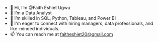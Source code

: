 - 👋 Hi, I’m @Faith Eshiet Ugwu
- 👀 I’m a Data Analyst
- 🌱 I’m skilled in SQL, Python, Tableau, and Power BI
- 💞️ I'm eager to connect with hiring managers, data professionals, and like-minded individuals.
- 📫 You can reach me at faitheshiet20@gmail.com

<!---
Faith-Eshiet/Faith-Eshiet is a ✨ special ✨ repository because its `README.md` (this file) appears on your GitHub profile.
You can click the Preview link to take a look at your changes.
--->

